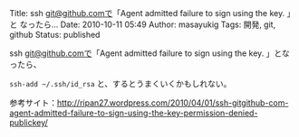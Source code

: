 Title: ssh git@github.comで「Agent admitted failure to sign using the key. 」と なったら...
Date: 2010-10-11 05:49
Author: masayukig
Tags: 開発, git, github
Status: published

ssh git@github.comで「Agent admitted failure to sign using the key.
」となったら、

`ssh-add ~/.ssh/id_rsa`
と、するとうまくいくかもしれない。

参考サイト：<http://ripan27.wordpress.com/2010/04/01/ssh-gitgithub-com-agent-admitted-failure-to-sign-using-the-key-permission-denied-publickey/>
